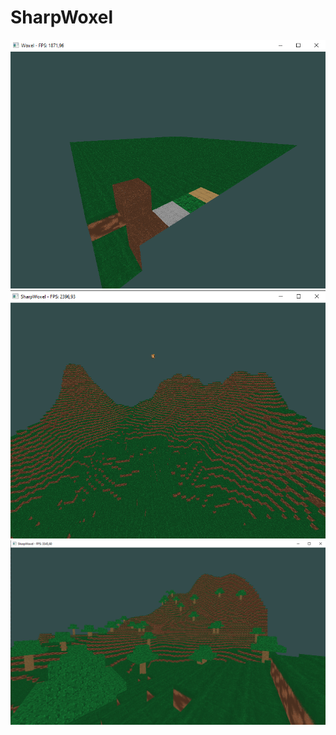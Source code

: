 # SharpWoxel

![](./screenshots/starting_chunks.png)
![](./screenshots/terrain_generation_starting.png)
![](./screenshots/terrain_trees.png)